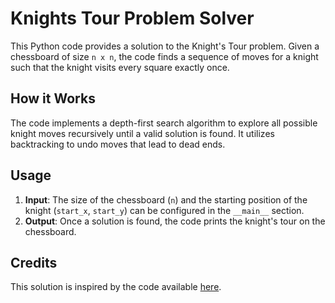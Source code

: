 # Knights Tour Problem Solver
This Python code provides a solution to the Knight's Tour problem. Given a chessboard of size `n x n`, the code finds a sequence of moves for a knight such that the knight visits every square exactly once.

## How it Works
The code implements a depth-first search algorithm to explore all possible knight moves recursively until a valid solution is found. It utilizes backtracking to undo moves that lead to dead ends.

## Usage
1. **Input**: The size of the chessboard (`n`) and the starting position of the knight (`start_x`, `start_y`) can be configured in the `__main__` section.
2. **Output**: Once a solution is found, the code prints the knight's tour on the chessboard.

## Credits
This solution is inspired by the code available [here](https://www.quora.com/How-do-you-write-a-code-using-Python-for-a-Knights-tour-problem).
